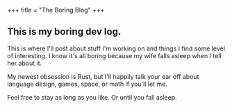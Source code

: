 +++
title = "The Boring Blog"
+++

## This is my boring dev log.

This is where I'll post about stuff I'm working on and things I find some level
of interesting. I know it's all boring because my wife falls asleep when I tell
her about it.

My newest obsession is Rust, but I'll happily talk your ear off about language
design, games, space, or math if you'll let me.

Feel free to stay as long as you like. Or until you fall asleep.
